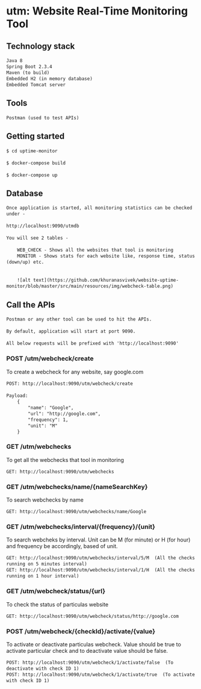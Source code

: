 # utm: Website Real-Time Monitoring Tool

## Technology stack

    Java 8
    Spring Boot 2.3.4
    Maven (to build)
    Embedded H2 (in memory database)
    Embedded Tomcat server
    
## Tools

    Postman (used to test APIs)
    
    
## Getting started

    $ cd uptime-monitor

    $ docker-compose build

    $ docker-compose up
    
## Database
    
    Once application is started, all monitoring statistics can be checked under -
    
    http://localhost:9090/utmdb
    
    You will see 2 tables -
    
        WEB_CHECK - Shows all the websites that tool is monitoring
        MONITOR - Shows stats for each website like, response time, status (down/up) etc.
        
        
        ![alt text](https://github.com/khuranasvivek/website-uptime-monitor/blob/master/src/main/resources/img/webcheck-table.png)

## Call the APIs

    Postman or any other tool can be used to hit the APIs.
    
    By default, application will start at port 9090.
    
    All below requests will be prefixed with 'http://localhost:9090'


### POST /utm/webcheck/create

To create a webcheck for any website, say google.com

    POST: http://localhost:9090/utm/webcheck/create
    
    Payload:
        {
            "name": "Google",
            "url": "http://google.com",
            "frequency": 1,
            "unit": "M"
        }

### GET /utm/webchecks

To get all the webchecks that tool in monitoring

    GET: http://localhost:9090/utm/webchecks


### GET /utm/webchecks/name/{nameSearchKey}

To search webchecks by name

    GET: http://localhost:9090/utm/webchecks/name/Google


### GET /utm/webchecks/interval/{frequency}/{unit}

To search webcheks by interval. 
Unit can be M (for minute) or H (for hour) and frequency be accordingly, based of unit.

    GET: http://localhost:9090/utm/webchecks/interval/5/M  (All the checks running on 5 minutes interval)
    GET: http://localhost:9090/utm/webchecks/interval/1/H  (All the checks running on 1 hour interval)
    

### GET /utm/webcheck/status/{url}

To check the status of particulas website

    GET: http://localhost:9090/utm/webcheck/status/http://google.com
    

### POST /utm/webcheck/{checkId}/activate/{value}

To activate or deactivate particulas webcheck.
Value should be true to activate particular check and to deactivate value should be false.
    
    POST: http://localhost:9090/utm/webcheck/1/activate/false  (To deactivate with check ID 1)
    POST: http://localhost:9090/utm/webcheck/1/activate/true  (To activate with check ID 1)
    
    
    